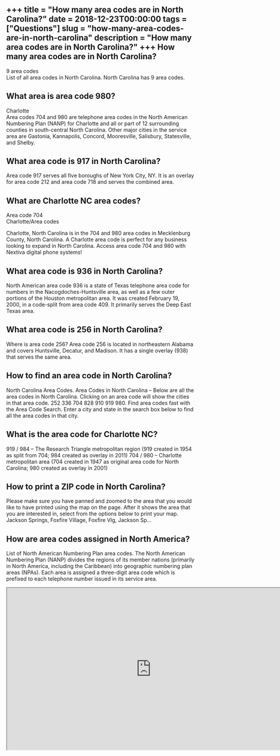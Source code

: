 +++
title = "How many area codes are in North Carolina?"
date = 2018-12-23T00:00:00
tags = ["Questions"]
slug = "how-many-area-codes-are-in-north-carolina"
description = "How many area codes are in North Carolina?"
+++
How many area codes are in North Carolina?
------------------------------------------

9 area codes  
List of all area codes in North Carolina. North Carolina has 9 area codes.

What area is area code 980?
---------------------------

Charlotte  
Area codes 704 and 980 are telephone area codes in the North American Numbering Plan (NANP) for Charlotte and all or part of 12 surrounding counties in south-central North Carolina. Other major cities in the service area are Gastonia, Kannapolis, Concord, Mooresville, Salisbury, Statesville, and Shelby.

What area code is 917 in North Carolina?
----------------------------------------

Area code 917 serves all five boroughs of New York City, NY. It is an overlay for area code 212 and area code 718 and serves the combined area.

What are Charlotte NC area codes?
---------------------------------

Area code 704  
Charlotte/Area codes

Charlotte, North Carolina is in the 704 and 980 area codes in Mecklenburg County, North Carolina. A Charlotte area code is perfect for any business looking to expand in North Carolina. Access area code 704 and 980 with Nextiva digital phone systems!

What area code is 936 in North Carolina?
----------------------------------------

North American area code 936 is a state of Texas telephone area code for numbers in the Nacogdoches-Huntsville area, as well as a few outer portions of the Houston metropolitan area. It was created February 19, 2000, in a code-split from area code 409. It primarily serves the Deep East Texas area.

What area code is 256 in North Carolina?
----------------------------------------

Where is area code 256? Area code 256 is located in northeastern Alabama and covers Huntsville, Decatur, and Madison. It has a single overlay (938) that serves the same area.

How to find an area code in North Carolina?
-------------------------------------------

North Carolina Area Codes. Area Codes in North Carolina – Below are all the area codes in North Carolina. Clicking on an area code will show the cities in that area code. 252 336 704 828 910 919 980. Find area codes fast with the Area Code Search. Enter a city and state in the search box below to find all the area codes in that city.

What is the area code for Charlotte NC?
---------------------------------------

919 / 984 – The Research Triangle metropolitan region (919 created in 1954 as split from 704; 984 created as overlay in 2011) 704 / 980 – Charlotte metropolitan area (704 created in 1947 as original area code for North Carolina; 980 created as overlay in 2001)

How to print a ZIP code in North Carolina?
------------------------------------------

Please make sure you have panned and zoomed to the area that you would like to have printed using the map on the page. After it shows the area that you are interested in, select from the options below to print your map. Jackson Springs, Foxfire Village, Foxfire Vlg, Jackson Sp…

How are area codes assigned in North America?
---------------------------------------------

List of North American Numbering Plan area codes. The North American Numbering Plan (NANP) divides the regions of its member nations (primarily in North America, including the Caribbean) into geographic numbering plan areas (NPAs). Each area is assigned a three-digit area code which is prefixed to each telephone number issued in its service area.

<iframe allow="accelerometer; autoplay; clipboard-write; encrypted-media; gyroscope; picture-in-picture" allowfullscreen="" class="__youtube_prefs__  epyt-is-override  no-lazyload" data-no-lazy="1" data-origheight="433" data-origwidth="770" data-skipgform_ajax_framebjll="" height="433" id="_ytid_53443" loading="lazy" src="https://www.youtube.com/embed/0JJ54GMc7OQ?enablejsapi=1&autoplay=0&cc_load_policy=0&cc_lang_pref=&iv_load_policy=1&loop=0&modestbranding=0&rel=1&fs=1&playsinline=0&autohide=2&theme=dark&color=red&controls=1&" title="YouTube player" width="770"></iframe>